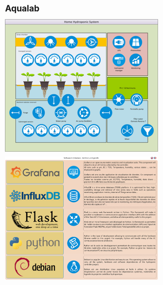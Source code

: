 # Aqualab

![alt text](https://github.com/captainigloo/HydMan/blob/master/docs/hydman.jpg "")

![alt text](https://github.com/captainigloo/HydMan/blob/master/docs/architecture.jpg "")
